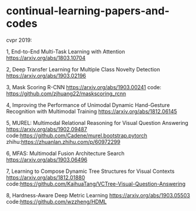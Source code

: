 # continual-learning-papers-and-codes

cvpr 2019:

1, End-to-End Multi-Task Learning with Attention
    https://arxiv.org/abs/1803.10704
    
2, Deep Transfer Learning for Multiple Class Novelty Detection
    https://arxiv.org/abs/1903.02196

3, Mask Scoring R-CNN
    https://arxiv.org/abs/1903.00241
    code: https://github.com/zjhuang22/maskscoring_rcnn

4, Improving the Performance of Unimodal Dynamic Hand-Gesture Recognition with Multimodal Training
    https://arxiv.org/abs/1812.06145
    
5, MUREL: Multimodal Relational Reasoning for Visual Question Answering
    https://arxiv.org/abs/1902.09487
    code:https://github.com/Cadene/murel.bootstrap.pytorch
    zhihu:https://zhuanlan.zhihu.com/p/60972299
    
6, MFAS: Multimodal Fusion Architecture Search
    https://arxiv.org/abs/1903.06496
    
7, Learning to Compose Dynamic Tree Structures for Visual Contexts
    https://arxiv.org/abs/1812.01880
    code:https://github.com/KaihuaTang/VCTree-Visual-Question-Answering
    
8, Hardness-Aware Deep Metric Learning
    https://arxiv.org/abs/1903.05503
    code:https://github.com/wzzheng/HDML

